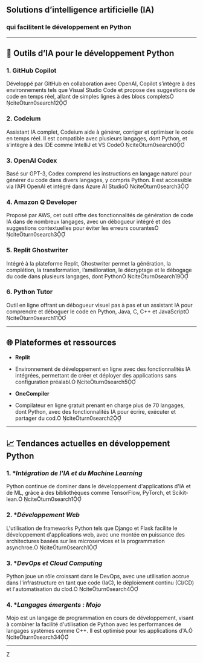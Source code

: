 ## Solutions d’intelligence artificielle (IA)

### qui facilitent le développement en Python

---

## 🧠 Outils d’IA pour le développement Python

### 1. **GitHub Copilot** 
Développé par GitHub en collaboration avec OpenAI, Copilot s’intègre à des environnements tels que Visual Studio Code et propose des suggestions de code en temps réel, allant de simples lignes à des blocs complets citeturn0search12

### 2. **Codeium**
Assistant IA complet, Codeium aide à générer, corriger et optimiser le code en temps réel. Il est compatible avec plusieurs langages, dont Python, et s’intègre à des IDE comme IntelliJ et VS Code citeturn0search0

### 3. **OpenAI Codex**
Basé sur GPT-3, Codex comprend les instructions en langage naturel pour générer du code dans divers langages, y compris Python. Il est accessible via l’API OpenAI et intégré dans Azure AI Studio citeturn0search3

### 4. **Amazon Q Developer**
Proposé par AWS, cet outil offre des fonctionnalités de génération de code IA dans de nombreux langages, avec un débogueur intégré et des suggestions contextuelles pour éviter les erreurs courantes citeturn0search3

### 5. **Replit Ghostwriter**
Intégré à la plateforme Replit, Ghostwriter permet la génération, la complétion, la transformation, l’amélioration, le décryptage et le débogage du code dans plusieurs langages, dont Python citeturn0search19

### 6. **Python Tutor**
Outil en ligne offrant un débogueur visuel pas à pas et un assistant IA pour comprendre et déboguer le code en Python, Java, C, C++ et JavaScript citeturn0search11

---

## 🌐 Plateformes et ressources

- **Replit**  
- Environnement de développement en ligne avec des fonctionnalités IA intégrées, permettant de créer et déployer des applications sans configuration préalabl. citeturn0search5

- **OneCompiler**  
- Compilateur en ligne gratuit prenant en charge plus de 70 langages, dont Python, avec des fonctionnalités IA pour écrire, exécuter et partager du cod. citeturn0search2

---

## 📈 Tendances actuelles en développement Python

### 1. **Intégration de l’IA et du Machine Learning*
Python continue de dominer dans le développement d'applications d'IA et de ML, grâce à des bibliothèques comme TensorFlow, PyTorch, et Scikit-lean. citeturn0search1

### 2. **Développement Web*
L'utilisation de frameworks Python tels que Django et Flask facilite le développement d'applications web, avec une montée en puissance des architectures basées sur les microservices et la programmation asynchroe. citeturn0search1

### 3. **DevOps et Cloud Computing*
Python joue un rôle croissant dans le DevOps, avec une utilisation accrue dans l'infrastructure en tant que code (IaC), le déploiement continu (CI/CD) et l'automatisation du clod. citeturn0search4

### 4. **Langages émergents : Mojo*
Mojo est un langage de programmation en cours de développement, visant à combiner la facilité d'utilisation de Python avec les performances de langages systèmes comme C++. Il est optimisé pour les applications d'A. citeturn0search34

---
Z
